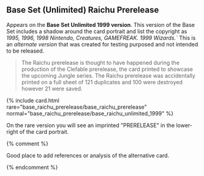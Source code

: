 ## Base Set (Unlimited) Raichu Prerelease

Appears on the **Base Set Unlimited 1999 version**. This version of the Base Set includes a shadow around the card portrait and list the copyright as _1995, 1996, 1998 Nintendo, Creatures, GAMEFREAK. 1999 Wizards.`_ This is an _alternate version_ that was created for testing purposed and not intended to be released.

> The Raichu prerelease is thought to have happened during the production of the Clefable prerelease, the card printed to showcase the upcoming Jungle series.  The Raichu prerelease was accidentally printed on a full sheet of 121 duplicates and 100 were destroyed however 21 were saved. 

{% include card.html rare="base_raichu_prerelease/base_raichu_prerelease" normal="base_raichu_prerelease/base_raichu_unlimited_1999" %}

On the rare version you will see an imprinted "PRERELEASE" in the lower-right of the card portrait.

{% comment %}

Good place to add references or analysis of the alternative card.

{% endcomment %}